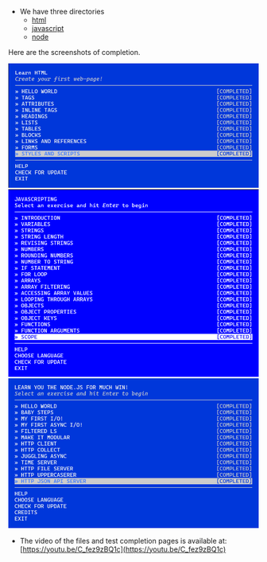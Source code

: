 * We have three directories
  * [html](html)
  * [javascript](javascript)
  * [node](node)

Here are the screenshots of completion.

<img src="html/learnyouhtml.png" width="700">
<img src="javascript/javascripting.png" width="700">
<img src="node/learnyounode.png" width="700">

* The video of the files and test completion pages is available at: [https://youtu.be/C_fez9zBQ1c](https://youtu.be/C_fez9zBQ1c)
